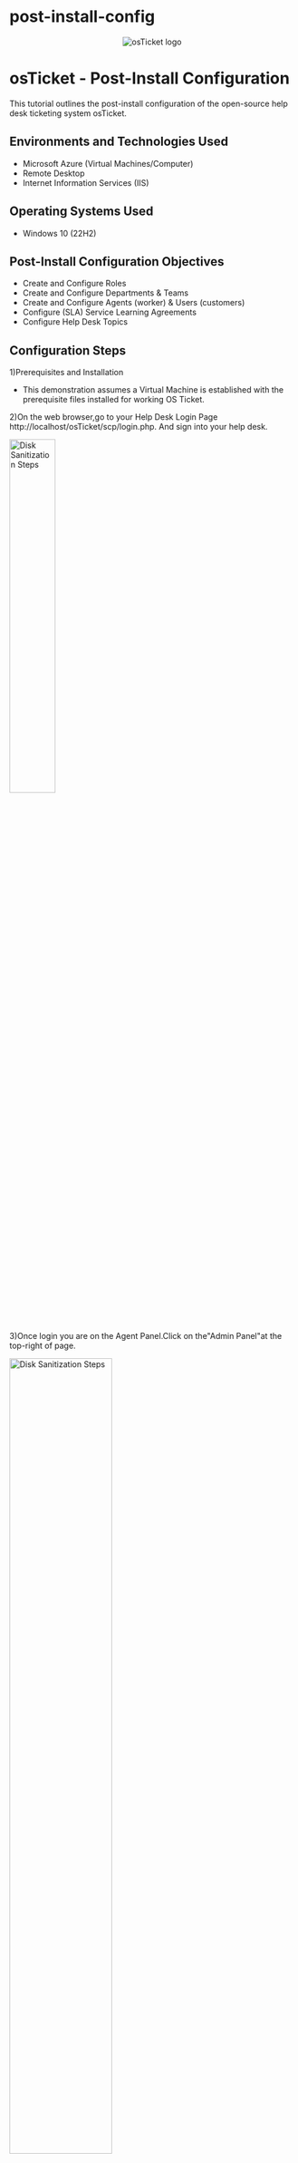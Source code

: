# post-install-config
<p align="center">
<img src="https://i.imgur.com/Clzj7Xs.png" alt="osTicket logo"/>
</p>

<h1>osTicket - Post-Install Configuration</h1>

This tutorial outlines the post-install configuration of the open-source help desk ticketing system osTicket.<br />


<h2>Environments and Technologies Used</h2>

- Microsoft Azure (Virtual Machines/Computer)
- Remote Desktop
- Internet Information Services (IIS)

<h2>Operating Systems Used </h2>

- Windows 10</b> (22H2)

<h2>Post-Install Configuration Objectives</h2>

- Create and Configure Roles
- Create and Configure Departments & Teams
- Create and Configure Agents (worker) & Users (customers)
- Configure (SLA) Service Learning Agreements
- Configure Help Desk Topics

<h2>Configuration Steps</h2>

1)Prerequisites and Installation

 - This demonstration assumes a Virtual Machine is established with the prerequisite files installed for working OS Ticket.

 2)On the web browser,go to your Help Desk Login Page http://localhost/osTicket/scp/login.php. And sign into your help desk.

<img src="https://i.imgur.com/mZpjphU.png.png" height="40%" width="40%" alt="Disk Sanitization Steps"/>

 3)Once login you are on the Agent Panel.Click on the"Admin Panel"at the top-right of page.

 <img src="https://i.imgur.com/tyjoyW4.png.png" height="60%" width="60%" alt="Disk Sanitization Steps"/>

 4)Click on the"Agents"tab->"Roles"->"Add new role".

 
<img src="https://i.imgur.com/STO36vY.png.png" height="60%" width="60%" alt="Disk Sanitization Steps"/>

 - Roles are permissions granted to the Agents per Department that they have access to.
 *In the Definition tab, type any Role name of your choice (this example uses Supreme Admin).
 
  - Then click on the permissions tab.
 
<img src="https://i.imgur.com/EnHGkk9.png.png" height="60%" width="60%" alt="Disk Sanitization Steps"/>

5) This role will we be given all permissions.Check all boxes under Tickets,Tasks and Knowledgebase.

 - Once done,click Add Role.
 
<img src="https://i.imgur.com/QkVRhRX.png.png" height="60%" width="60%" alt="Disk Sanitization Steps"/>

- Now we've created a Supreme Admin role with all permissions granted. Next, we'll create a Department.

6)Still in the Agents tab, click on the Department category.

 - Click Add Department.


<img src="https://i.imgur.com/dCAnXPQ.png.png" height="60%" width="60%" alt="Disk Sanitization Steps"/>

7)Create a Department name of your choice( for this example i am using System Administrators ).Skip everything else for the time being.


<img src="https://i.imgur.com/DYLYvLB.png.png" height="60%" width="60%" alt="Disk Sanitization Steps"/>

8)Now we move on to making Teams."Teams allow you to pull Agents from different Departments and organize them to handle a specific issue or user via a Help Topic or Ticket Filter."

- Still in the Agents tab, click on the "Teams" category.


<img src="https://i.imgur.com/YlqUi2d.png.png" height="60%" width="60%" alt="Disk Sanitization Steps"/>

9) Create a Team name of your choice( for this example i am using Level 2 Support)

 - Click create Team.

<img src="https://i.imgur.com/Ac0EbWS.png.png" height="60%" width="60%" alt="Disk Sanitization Steps"/>

10)Currently in the Agent tab,click"Agents" category.

<img src="https://i.imgur.com/LFCST9K.png.png" height="60%" width="60%" alt="Disk Sanitization Steps"/>

11)Create the required credentials for the workers.

 - First name(for this example jane)
 - Last name (for this example doe)
 - Email address(for this example jane.doe@osticket.com)
 - Username(for this example jane.doe)

12)Click "Set Password", and a window prompt will appear.

 - Uncheck "Send the agent a password reset email".
 - Create a password for this user.
 - Uncheck "Require password change at next login".
 - Click "Set".

<img src="https://i.imgur.com/0O5zPFg.png.png" height="60%" width="60%" alt="Disk Sanitization Steps"/>

13)Click on the"Access" tab

 - Assign this user the Department that we created (this example uses System Administrators).
 - Assign this user the Role that we created (this example uses Supreme Admin).
 - Under Extended Access, assign this user the "Support"
 - Assign this user the "Supreme Admin" role.
 - Click Create

 
<img src="https://i.imgur.com/3mQuPkF.png.png" height="60%" width="60%" alt="Disk Sanitization Steps"/>

14)Click on the"Teams" tab

 - Assign this user the Team that we created (this example uses Level II Support)
 - Once done, click "Create"


<img src="https://i.imgur.com/n6rY5X1.png.png" height="60%" width="60%" alt="Disk Sanitization Steps"/>

15)Create another Agent following the steps, however assign it to a different Role and Department.

 - This example creates Agent "John Doe" | Department: "Level I Support" | Role: "View only | Extended Access: Support".


<img src="https://i.imgur.com/gmWITrd.png.png" height="60%" width="60%" alt="Disk Sanitization Steps"/>

16)Agent Panel Creating Users

 - Click on "Agent Panel" on the top-right of the page.

<img src="https://i.imgur.com/ApLT5LP.png.png" height="60%" width="60%" alt="Disk Sanitization Steps"/>

 - Click on the "Users" tab.
 - Click on "Add User".
 - Create an Email Address and Full Name for this user( this example uses karen@osticket.com / Karen Karen ).
 - Click "Add User".

<img src="https://i.imgur.com/PtJfzjT.png.png" height="60%" width="60%" alt="Disk Sanitization Steps"/>

<img src="https://i.imgur.com/5ZXl6oc.png.png" height="60%" width="60%" alt="Disk Sanitization Steps"/>

17)Create another user of your choice (this example uses ken@osticket.com / Ken Ken)

<img src="https://i.imgur.com/pBotAdb.png.png" height="60%" width="60%" alt="Disk Sanitization Steps"/>

18)Admin Panel - Configuring SLA

 - "SLA Plans or Service Level Agreements, are unlimited in osTicket. The purpose of the SLA Plan is to provide a length of time in which the help desk Administrator expects tickets to be closed."
 - Return to the "Admin Panel".
 - Navigate to "Manage" tab > "SLA".
 - Click "Add New SLA Plan".

<img src="https://i.imgur.com/yI2vENX.png.png" height="60%" width="60%" alt="Disk Sanitization Steps"/>

19)Create the following plans:

 - SEV-A
   - Grace Period: 1 hour (Amount, in hours, before tickets with this SLA will become overdue if not closed in allotted time.)
   - Schedule: 24/7 (Accounted for all days of the week, even on non-business days)

 - Sev-B
   - Grace Period: 4 hours
   - Schedule: 24/7
  
 - Sev-C
   - Grace Period: 8 hours
   - Schedule: Monday - Friday 8am - 5pm with U.S. Holidays
  
<img src="https://i.imgur.com/z3GT3tW.png.png" height="60%" width="60%" alt="Disk Sanitization Steps"/>

<img src="https://i.imgur.com/tvJT9Xm.png.png" height="60%" width="60%" alt="Disk Sanitization Steps"/>

20)Configure Help Topics
 - Help Topics will help streamline your end-user’s help desk experience to ensure proper assignment and prompt response to the ticket.
 - Currently in the Admin Pangel, navigate to "Manage" tab > "Help Topics".
 - Click "Add New Help Topic".

<img src="https://i.imgur.com/MjPsvvw.png.png" height="60%" width="60%" alt="Disk Sanitization Steps"/>
 
21)Create Help Topics with the following names:
 - Business Critical Outage
 - Personal Computer Issues
 - Equipment Request
 - Password Reset
 - "Internal Notes" can be written down for personal use, but not necessary.
 - After that, click "Add Topic".

<img src="https://i.imgur.com/chmCHaA.png.png" height="60%" width="60%" alt="Disk Sanitization Steps"/>

<img src="https://i.imgur.com/aOkRyta.png.png" height="60%" width="60%" alt="Disk Sanitization Steps"/>

COMPLETE!!!



